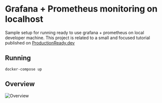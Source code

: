 # Grafana + Prometheus monitoring on localhost
Sample setup for running ready to use grafana + prometheus on local developer machine. This project is related to a small and focused tutorial published on [ProductionReady.dev](https://productionready.dev)

## Running
```docker-compose up```

## Overview
![Overview](http://www.plantuml.com/plantuml/proxy?src=https://raw.githubusercontent.com/rutkowskij/tutorials/master/localhost-metrics-prometheus/overview.iuml)

